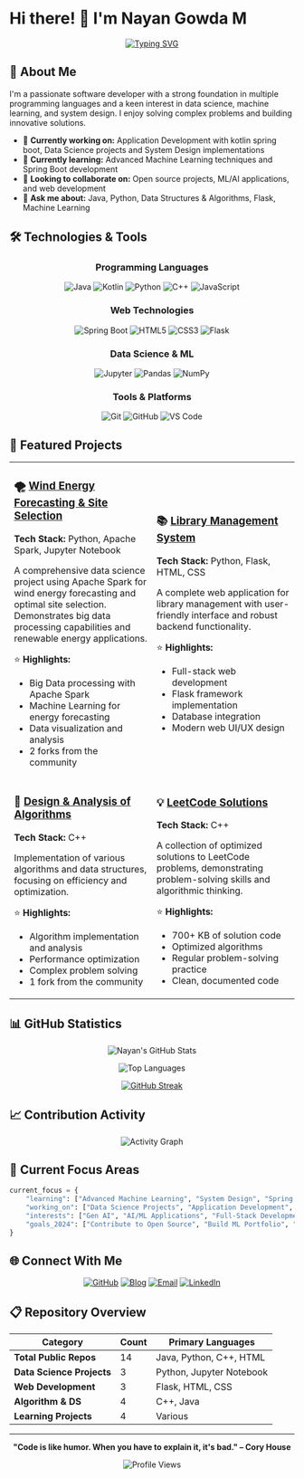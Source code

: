 # Hi there! 👋 I'm Nayan Gowda M

<div align="center">
  
  [![Typing SVG](https://readme-typing-svg.herokuapp.com?font=Fira+Code&weight=600&size=28&pause=1000&color=2E9FFF&center=true&vCenter=true&width=600&lines=Software+Developer;Data+Science+Enthusiast;Problem+Solver;Always+Learning+%F0%9F%9A%80)](https://git.io/typing-svg)
  
</div>

## 🚀 About Me

I'm a passionate software developer with a strong foundation in multiple programming languages and a keen interest in data science, machine learning, and system design. I enjoy solving complex problems and building innovative solutions.

- 🔭 **Currently working on:** Application Development with kotlin spring boot, Data Science projects and System Design implementations
- 🌱 **Currently learning:** Advanced Machine Learning techniques and Spring Boot development
- 👯 **Looking to collaborate on:** Open source projects, ML/AI applications, and web development
- 💬 **Ask me about:** Java, Python, Data Structures & Algorithms, Flask, Machine Learning

## 🛠️ Technologies & Tools

<div align="center">

### Programming Languages
![Java](https://img.shields.io/badge/-Java-007396?style=for-the-badge&logo=java&logoColor=white)
![Kotlin](https://img.shields.io/badge/-Kotlin-7F52FF?style=for-the-badge&logo=kotlin&logoColor=white)
![Python](https://img.shields.io/badge/-Python-3776AB?style=for-the-badge&logo=python&logoColor=white)
![C++](https://img.shields.io/badge/-C++-00599C?style=for-the-badge&logo=c%2B%2B&logoColor=white)
![JavaScript](https://img.shields.io/badge/-JavaScript-F7DF1E?style=for-the-badge&logo=javascript&logoColor=black)

### Web Technologies
![Spring Boot](https://img.shields.io/badge/-Spring%20Boot-6DB33F?style=for-the-badge&logo=spring-boot&logoColor=white)
![HTML5](https://img.shields.io/badge/-HTML5-E34F26?style=for-the-badge&logo=html5&logoColor=white)
![CSS3](https://img.shields.io/badge/-CSS3-1572B6?style=for-the-badge&logo=css3&logoColor=white)
![Flask](https://img.shields.io/badge/-Flask-000000?style=for-the-badge&logo=flask&logoColor=white)

### Data Science & ML
![Jupyter](https://img.shields.io/badge/-Jupyter-F37626?style=for-the-badge&logo=jupyter&logoColor=white)
![Pandas](https://img.shields.io/badge/-Pandas-150458?style=for-the-badge&logo=pandas&logoColor=white)
![NumPy](https://img.shields.io/badge/-NumPy-013243?style=for-the-badge&logo=numpy&logoColor=white)

### Tools & Platforms
![Git](https://img.shields.io/badge/-Git-F05032?style=for-the-badge&logo=git&logoColor=white)
![GitHub](https://img.shields.io/badge/-GitHub-181717?style=for-the-badge&logo=github&logoColor=white)
![VS Code](https://img.shields.io/badge/-VS%20Code-007ACC?style=for-the-badge&logo=visual-studio-code&logoColor=white)

</div>

## 🌟 Featured Projects

<table>
<tr>
<td width="50%">

### 🌪️ [Wind Energy Forecasting & Site Selection](https://github.com/nayanGowdaM/Wind_Energy_Forcasting_and-Site_Selection_with_Spark)
**Tech Stack:** Python, Apache Spark, Jupyter Notebook

A comprehensive data science project using Apache Spark for wind energy forecasting and optimal site selection. Demonstrates big data processing capabilities and renewable energy applications.

⭐ **Highlights:**
- Big Data processing with Apache Spark
- Machine Learning for energy forecasting
- Data visualization and analysis
- 2 forks from the community

</td>
<td width="50%">

### 📚 [Library Management System](https://github.com/nayanGowdaM/library-management-system)
**Tech Stack:** Python, Flask, HTML, CSS

A complete web application for library management with user-friendly interface and robust backend functionality.

⭐ **Highlights:**
- Full-stack web development
- Flask framework implementation
- Database integration
- Modern web UI/UX design

</td>
</tr>
<tr>
<td width="50%">

### 🧮 [Design & Analysis of Algorithms](https://github.com/nayanGowdaM/DAA)
**Tech Stack:** C++

Implementation of various algorithms and data structures, focusing on efficiency and optimization.

⭐ **Highlights:**
- Algorithm implementation and analysis
- Performance optimization
- Complex problem solving
- 1 fork from the community

</td>
<td width="50%">

### 💡 [LeetCode Solutions](https://github.com/nayanGowdaM/LeetCodeSolns)
**Tech Stack:** C++

A collection of optimized solutions to LeetCode problems, demonstrating problem-solving skills and algorithmic thinking.

⭐ **Highlights:**
- 700+ KB of solution code
- Optimized algorithms
- Regular problem-solving practice
- Clean, documented code

</td>
</tr>
</table>

## 📊 GitHub Statistics

<div align="center">
  
  ![Nayan's GitHub Stats](https://github-readme-stats.vercel.app/api?username=nayanGowdaM&show_icons=true&theme=tokyonight&count_private=true)
  
  ![Top Languages](https://github-readme-stats.vercel.app/api/top-langs/?username=nayanGowdaM&layout=compact&theme=tokyonight)
  
  [![GitHub Streak](https://github-readme-streak-stats.herokuapp.com/?user=nayanGowdaM&theme=tokyonight)](https://git.io/streak-stats)
  
</div>

## 📈 Contribution Activity

<div align="center">
  
  ![Activity Graph](https://github-readme-activity-graph.vercel.app/graph?username=nayanGowdaM&bg_color=1a1b27&color=38bdae&line=70a5fd&point=bf91f3&area=true&hide_border=true)
  
</div>

## 🎯 Current Focus Areas

```python
current_focus = {
    "learning": ["Advanced Machine Learning", "System Design", "Spring Boot"],
    "working_on": ["Data Science Projects", "Application Development", "Data Structures and Algorithms"],
    "interests": ["Gen AI", "AI/ML Applications", "Full-Stack Development"],
    "goals_2024": ["Contribute to Open Source", "Build ML Portfolio", "Master System Design"]
}
```

## 🌐 Connect With Me

<div align="center">

[![GitHub](https://img.shields.io/badge/-GitHub-181717?style=for-the-badge&logo=github&logoColor=white)](https://github.com/nayanGowdaM/nayanGowdaM)
[![Blog](https://img.shields.io/badge/-Blog-FF5722?style=for-the-badge&logo=blogger&logoColor=white)](https://nayanGowdaM.github.io/blogs)
[![Email](https://img.shields.io/badge/-Email-D14836?style=for-the-badge&logo=gmail&logoColor=white)](mailto:mnayangowda@gmail.com)
[![LinkedIn](https://img.shields.io/badge/-LinkedIn-0077B5?style=for-the-badge&logo=linkedin&logoColor=white)](https://www.linkedin.com/in/mnayangowda/)


</div>

## 📋 Repository Overview

<div align="center">

| Category | Count | Primary Languages |
|----------|-------|-------------------|
| **Total Public Repos** | 14 | Java, Python, C++, HTML |
| **Data Science Projects** | 3 | Python, Jupyter Notebook |
| **Web Development** | 3 | Flask, HTML, CSS |
| **Algorithm & DS** | 4 | C++, Java |
| **Learning Projects** | 4 | Various |

</div>

---

<div align="center">
  
  **"Code is like humor. When you have to explain it, it's bad." – Cory House**
  
  ![Profile Views](https://komarev.com/ghpvc/?username=nayanGowdaM&color=blueviolet&style=flat-square)
  
</div>